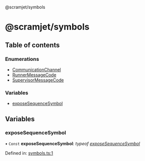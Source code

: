 @scramjet/symbols

# @scramjet/symbols

## Table of contents

### Enumerations

- [CommunicationChannel](enums/communicationchannel.md)
- [RunnerMessageCode](enums/runnermessagecode.md)
- [SupervisorMessageCode](enums/supervisormessagecode.md)

### Variables

- [exposeSequenceSymbol](README.md#exposesequencesymbol)

## Variables

### exposeSequenceSymbol

• `Const` **exposeSequenceSymbol**: *typeof* [*exposeSequenceSymbol*](README.md#exposesequencesymbol)

Defined in: [symbols.ts:1](https://github.com/scramjetorg/transform-hub/blob/8f44413a/packages/symbols/src/symbols.ts#L1)
